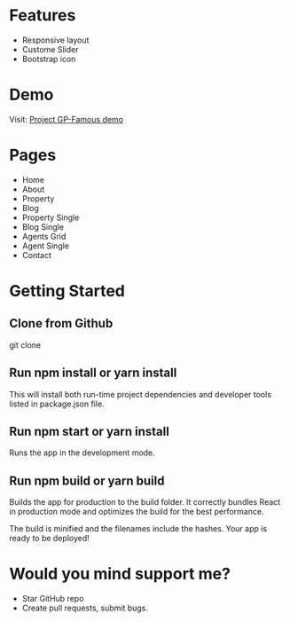 # Features

* Responsive layout
* Custome Slider
* Bootstrap icon

# Demo
 Visit: [Project GP-Famous demo](https://maroufebrahimi.github.io/estate-agency/)

# Pages

* Home
* About
* Property
* Blog
* Property Single
* Blog Single
* Agents Grid
* Agent Single
* Contact

# Getting Started

## Clone from Github

  git clone

## Run npm install or yarn install

  This will install both run-time project dependencies and developer tools listed in package.json file.

## Run npm start or yarn install

  Runs the app in the development mode.

## Run npm build or yarn build

  Builds the app for production to the build folder. It correctly bundles React in production mode and optimizes the build for the best performance.

  The build is minified and the filenames include the hashes. Your app is ready to be deployed!

# Would you mind support me?

* Star GitHub repo
* Create pull requests, submit bugs.
